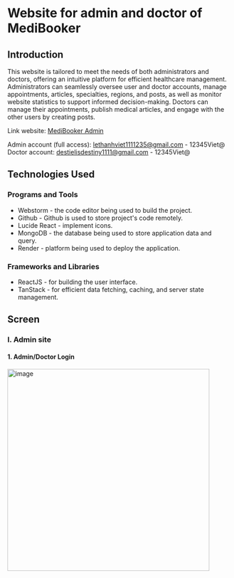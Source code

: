 # Website for admin and doctor of MediBooker

## Introduction

This website is tailored to meet the needs of both administrators and doctors, offering an intuitive platform for efficient healthcare management. Administrators can seamlessly oversee user and doctor accounts, manage appointments, articles, specialties, regions, and posts, as well as monitor website statistics to support informed decision-making. Doctors can manage their appointments, publish medical articles, and engage with the other users by creating posts. 

Link website: <a href="https://admin-xb5z.onrender.com/" target="_blank" rel="noopener noreferrer">MediBooker Admin</a>

Admin account (full access): lethanhviet1111235@gmail.com - 12345Viet@
Doctor account: destielisdestiny1111@gmail.com - 12345Viet@

## Technologies Used
### Programs and Tools

+ Webstorm - the code editor being used to build the project.
+ Github - Github is used to store project's code remotely.
+ Lucide React - implement icons.
+ MongoDB - the database being used to store application data and query.
+ Render - platform being used to deploy the application.


### Frameworks and Libraries

+ ReactJS - for building the user interface.
+ TanStack - for efficient data fetching, caching, and server state management.

## Screen

### I. Admin site
#### 1. Admin/Doctor Login

<img width="454" alt="image" src="https://github.com/user-attachments/assets/d7414ad3-7b7b-4e66-9750-b40469dc210e" />






